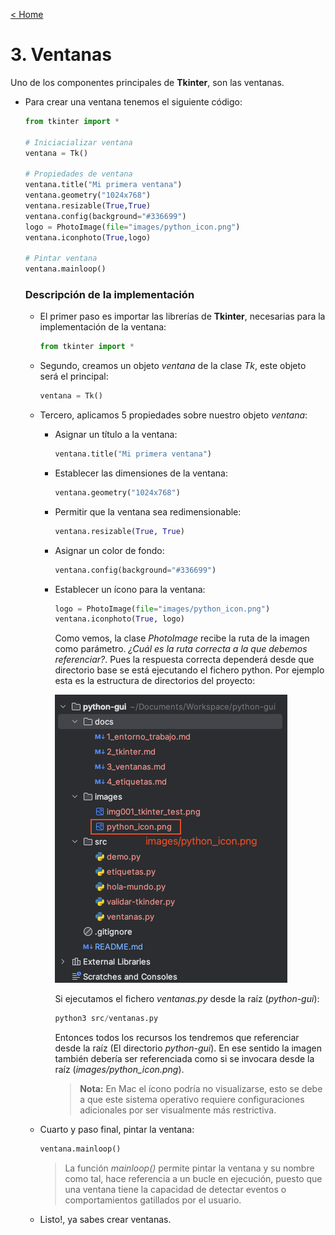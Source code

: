 [< Home](../README.md)

# 3. Ventanas
 Uno de los componentes principales de **Tkinter**, son las ventanas.

* Para crear una ventana tenemos el siguiente código:
    ```python
    from tkinter import *

    # Iniciacializar ventana
    ventana = Tk()

    # Propiedades de ventana
    ventana.title("Mi primera ventana")
    ventana.geometry("1024x768")
    ventana.resizable(True,True)
    ventana.config(background="#336699")
    logo = PhotoImage(file="images/python_icon.png")
    ventana.iconphoto(True,logo)

    # Pintar ventana
    ventana.mainloop()
    ```
    ### Descripción de la implementación
    - El primer paso es importar las librerías de **Tkinter**, necesarias para la implementación de 
      la ventana:
      ```python
      from tkinter import *
      ```
  
    - Segundo, creamos un objeto *ventana* de la clase *Tk*, este objeto será el principal:
      ```python
      ventana = Tk()
      ```  

    - Tercero, aplicamos 5 propiedades sobre nuestro objeto *ventana*:  
      - Asignar un título a la ventana:
        ```python
        ventana.title("Mi primera ventana")
        ```
      
      - Establecer las dimensiones de la ventana:
        ```python
        ventana.geometry("1024x768")
        ```
  
      - Permitir que la ventana sea redimensionable:
        ```python
        ventana.resizable(True, True)
        ```
         
      - Asignar un color de fondo:
        ```python
        ventana.config(background="#336699")
        ```
      
      - Establecer un ícono para la ventana:
        ```python
        logo = PhotoImage(file="images/python_icon.png")
        ventana.iconphoto(True, logo)
        ```
        Como vemos, la clase *PhotoImage* recibe la ruta de la imagen como parámetro. *¿Cuál es la ruta correcta 
        a la que debemos referenciar?*. Pues la respuesta correcta dependerá desde que directorio base se está 
        ejecutando el fichero python. Por ejemplo esta es la estructura de directorios del proyecto:
        
        ![Estructura proyecto Python](../images/img002_estructura_proyecto.png)
      
        Si ejecutamos el fichero *ventanas.py* desde la raíz (*python-gui*):
        ```python
        python3 src/ventanas.py
        ```
        Entonces todos los recursos los tendremos que referenciar desde la raíz (El directorio *python-gui*). En ese
        sentido la imagen también debería ser referenciada como si se invocara desde la raíz 
        (*images/python_icon.png*).  
        
        > **Nota:** En Mac el ícono podría no visualizarse, esto se debe a que este sistema operativo requiere 
          configuraciones adicionales por ser visualmente más restrictiva.

    - Cuarto y paso final, pintar la ventana: 
      ```python
      ventana.mainloop()
      ```
      > La función *mainloop()* permite pintar la ventana y su nombre como tal, hace referencia a un bucle en 
        ejecución, puesto que una ventana tiene la capacidad de detectar eventos o comportamientos gatillados 
        por el usuario.
    
    - Listo!, ya sabes crear ventanas.